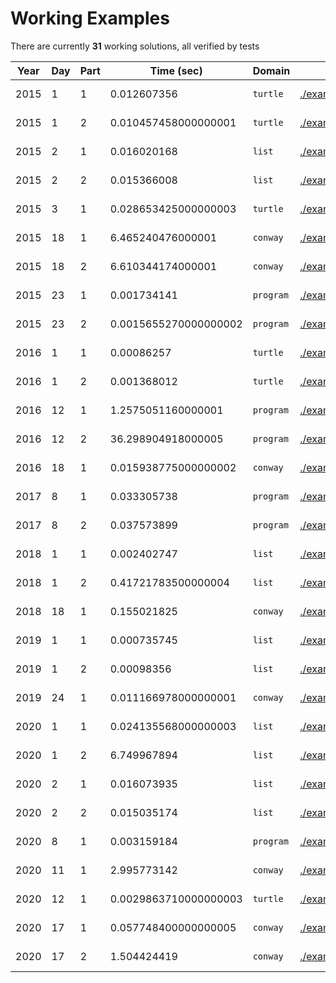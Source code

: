 
# Working Examples

There are currently **31** working solutions, all verified by tests

| Year | Day | Part | Time (sec) | Domain | Solution | Problem |
|------|-----|------|------------|--------|----------|---------|
| 2015 | 1 | 1 | 0.012607356 | `turtle` | [./examples/y2015d1p1.aoc](./examples/y2015d1p1.aoc) | [https://adventofcode.com/2015/day/1](https://adventofcode.com/2015/day/1) |
| 2015 | 1 | 2 | 0.010457458000000001 | `turtle` | [./examples/y2015d1p2.aoc](./examples/y2015d1p2.aoc) | [https://adventofcode.com/2015/day/1](https://adventofcode.com/2015/day/1) |
| 2015 | 2 | 1 | 0.016020168 | `list` | [./examples/y2015d2p1.aoc](./examples/y2015d2p1.aoc) | [https://adventofcode.com/2015/day/2](https://adventofcode.com/2015/day/2) |
| 2015 | 2 | 2 | 0.015366008 | `list` | [./examples/y2015d2p2.aoc](./examples/y2015d2p2.aoc) | [https://adventofcode.com/2015/day/2](https://adventofcode.com/2015/day/2) |
| 2015 | 3 | 1 | 0.028653425000000003 | `turtle` | [./examples/y2015d3p1.aoc](./examples/y2015d3p1.aoc) | [https://adventofcode.com/2015/day/3](https://adventofcode.com/2015/day/3) |
| 2015 | 18 | 1 | 6.465240476000001 | `conway` | [./examples/y2015d18p1.aoc](./examples/y2015d18p1.aoc) | [https://adventofcode.com/2015/day/18](https://adventofcode.com/2015/day/18) |
| 2015 | 18 | 2 | 6.610344174000001 | `conway` | [./examples/y2015d18p2.aoc](./examples/y2015d18p2.aoc) | [https://adventofcode.com/2015/day/18](https://adventofcode.com/2015/day/18) |
| 2015 | 23 | 1 | 0.001734141 | `program` | [./examples/y2015d23p1.aoc](./examples/y2015d23p1.aoc) | [https://adventofcode.com/2015/day/23](https://adventofcode.com/2015/day/23) |
| 2015 | 23 | 2 | 0.0015655270000000002 | `program` | [./examples/y2015d23p2.aoc](./examples/y2015d23p2.aoc) | [https://adventofcode.com/2015/day/23](https://adventofcode.com/2015/day/23) |
| 2016 | 1 | 1 | 0.00086257 | `turtle` | [./examples/y2016d1p1.aoc](./examples/y2016d1p1.aoc) | [https://adventofcode.com/2016/day/1](https://adventofcode.com/2016/day/1) |
| 2016 | 1 | 2 | 0.001368012 | `turtle` | [./examples/y2016d1p2.aoc](./examples/y2016d1p2.aoc) | [https://adventofcode.com/2016/day/1](https://adventofcode.com/2016/day/1) |
| 2016 | 12 | 1 | 1.2575051160000001 | `program` | [./examples/y2016d12p1.aoc](./examples/y2016d12p1.aoc) | [https://adventofcode.com/2016/day/12](https://adventofcode.com/2016/day/12) |
| 2016 | 12 | 2 | 36.298904918000005 | `program` | [./examples/y2016d12p2.aoc](./examples/y2016d12p2.aoc) | [https://adventofcode.com/2016/day/12](https://adventofcode.com/2016/day/12) |
| 2016 | 18 | 1 | 0.015938775000000002 | `conway` | [./examples/y2016d18p1.aoc](./examples/y2016d18p1.aoc) | [https://adventofcode.com/2016/day/18](https://adventofcode.com/2016/day/18) |
| 2017 | 8 | 1 | 0.033305738 | `program` | [./examples/y2017d8p1.aoc](./examples/y2017d8p1.aoc) | [https://adventofcode.com/2017/day/8](https://adventofcode.com/2017/day/8) |
| 2017 | 8 | 2 | 0.037573899 | `program` | [./examples/y2017d8p2.aoc](./examples/y2017d8p2.aoc) | [https://adventofcode.com/2017/day/8](https://adventofcode.com/2017/day/8) |
| 2018 | 1 | 1 | 0.002402747 | `list` | [./examples/y2018d1p1.aoc](./examples/y2018d1p1.aoc) | [https://adventofcode.com/2018/day/1](https://adventofcode.com/2018/day/1) |
| 2018 | 1 | 2 | 0.41721783500000004 | `list` | [./examples/y2018d1p2.aoc](./examples/y2018d1p2.aoc) | [https://adventofcode.com/2018/day/1](https://adventofcode.com/2018/day/1) |
| 2018 | 18 | 1 | 0.155021825 | `conway` | [./examples/y2018d18p1.aoc](./examples/y2018d18p1.aoc) | [https://adventofcode.com/2018/day/18](https://adventofcode.com/2018/day/18) |
| 2019 | 1 | 1 | 0.000735745 | `list` | [./examples/y2019d1p1.aoc](./examples/y2019d1p1.aoc) | [https://adventofcode.com/2019/day/1](https://adventofcode.com/2019/day/1) |
| 2019 | 1 | 2 | 0.00098356 | `list` | [./examples/y2019d1p2.aoc](./examples/y2019d1p2.aoc) | [https://adventofcode.com/2019/day/1](https://adventofcode.com/2019/day/1) |
| 2019 | 24 | 1 | 0.011166978000000001 | `conway` | [./examples/y2019d24p1.aoc](./examples/y2019d24p1.aoc) | [https://adventofcode.com/2019/day/24](https://adventofcode.com/2019/day/24) |
| 2020 | 1 | 1 | 0.024135568000000003 | `list` | [./examples/y2020d1p1.aoc](./examples/y2020d1p1.aoc) | [https://adventofcode.com/2020/day/1](https://adventofcode.com/2020/day/1) |
| 2020 | 1 | 2 | 6.749967894 | `list` | [./examples/y2020d1p2.aoc](./examples/y2020d1p2.aoc) | [https://adventofcode.com/2020/day/1](https://adventofcode.com/2020/day/1) |
| 2020 | 2 | 1 | 0.016073935 | `list` | [./examples/y2020d2p1.aoc](./examples/y2020d2p1.aoc) | [https://adventofcode.com/2020/day/2](https://adventofcode.com/2020/day/2) |
| 2020 | 2 | 2 | 0.015035174 | `list` | [./examples/y2020d2p2.aoc](./examples/y2020d2p2.aoc) | [https://adventofcode.com/2020/day/2](https://adventofcode.com/2020/day/2) |
| 2020 | 8 | 1 | 0.003159184 | `program` | [./examples/y2020d8p1.aoc](./examples/y2020d8p1.aoc) | [https://adventofcode.com/2020/day/8](https://adventofcode.com/2020/day/8) |
| 2020 | 11 | 1 | 2.995773142 | `conway` | [./examples/y2020d11p1.aoc](./examples/y2020d11p1.aoc) | [https://adventofcode.com/2020/day/11](https://adventofcode.com/2020/day/11) |
| 2020 | 12 | 1 | 0.0029863710000000003 | `turtle` | [./examples/y2020d12p1.aoc](./examples/y2020d12p1.aoc) | [https://adventofcode.com/2020/day/12](https://adventofcode.com/2020/day/12) |
| 2020 | 17 | 1 | 0.057748400000000005 | `conway` | [./examples/y2020d17p1.aoc](./examples/y2020d17p1.aoc) | [https://adventofcode.com/2020/day/17](https://adventofcode.com/2020/day/17) |
| 2020 | 17 | 2 | 1.504424419 | `conway` | [./examples/y2020d17p2.aoc](./examples/y2020d17p2.aoc) | [https://adventofcode.com/2020/day/17](https://adventofcode.com/2020/day/17) |
